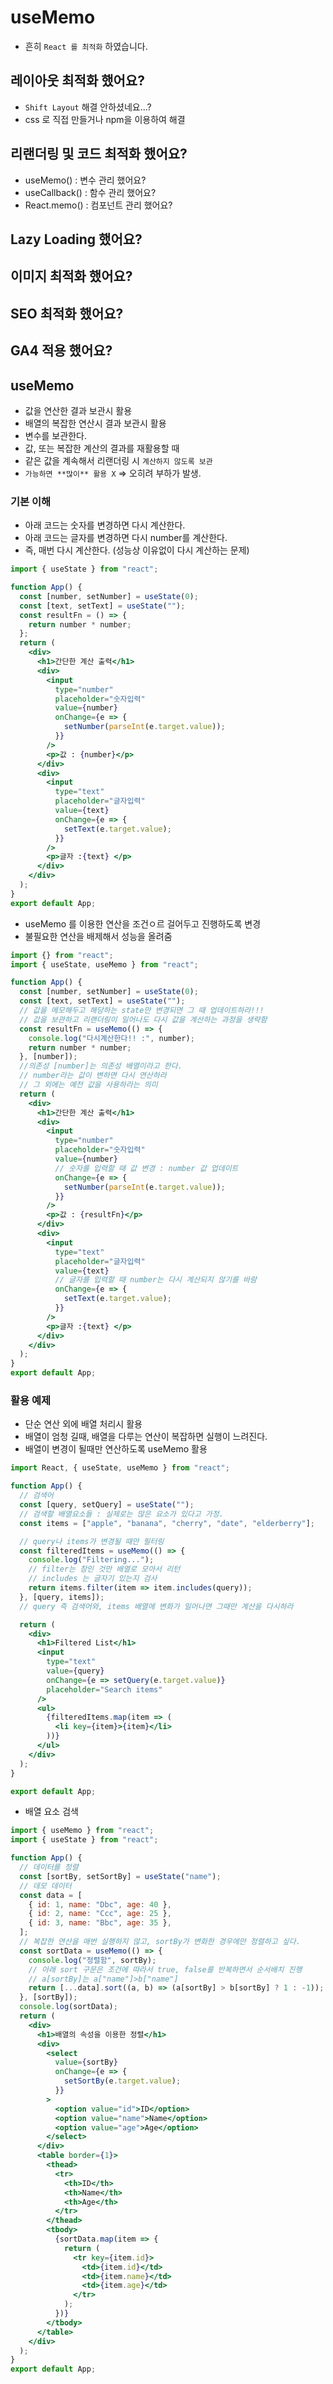 # useMemo

- 흔히 `React 를 최적화` 하였습니다.

## 레이아웃 최적화 했어요?

- `Shift Layout` 해결 안하셨네요...?
- css 로 직접 만들거나 npm을 이용하여 해결

## 리랜더링 및 코드 최적화 했어요?

- useMemo() : 변수 관리 했어요?
- useCallback() : 함수 관리 했어요?
- React.memo() : 컴포넌트 관리 했어요?

## Lazy Loading 했어요?

## 이미지 최적화 했어요?

## SEO 최적화 했어요?

## GA4 적용 했어요?

## useMemo

- 값을 연산한 결과 보관시 활용
- 배열의 복잡한 연산시 결과 보관시 활용
- 변수를 보관한다.
- 값, 또는 복잡한 계산의 결과를 재활용할 때
- 같은 값을 계속해서 리랜더링 시 `계산하지 않도록 보관`
- `가능하면 **많이** 활용 X` => 오히려 부하가 발생.

### 기본 이해

- 아래 코드는 숫자를 변경하면 다시 계산한다.
- 아래 코드는 글자를 변경하면 다시 number를 계산한다.
- 즉, 매번 다시 계산한다. (성능상 이유없이 다시 계산하는 문제)

```jsx
import { useState } from "react";

function App() {
  const [number, setNumber] = useState(0);
  const [text, setText] = useState("");
  const resultFn = () => {
    return number * number;
  };
  return (
    <div>
      <h1>간단한 계산 출력</h1>
      <div>
        <input
          type="number"
          placeholder="숫자입력"
          value={number}
          onChange={e => {
            setNumber(parseInt(e.target.value));
          }}
        />
        <p>값 : {number}</p>
      </div>
      <div>
        <input
          type="text"
          placeholder="글자입력"
          value={text}
          onChange={e => {
            setText(e.target.value);
          }}
        />
        <p>글자 :{text} </p>
      </div>
    </div>
  );
}
export default App;
```

- useMemo 를 이용한 연산을 조건ㅇ르 걸어두고 진행하도록 변경
- 불필요한 연산을 배제해서 성능을 올려줌

```jsx
import {} from "react";
import { useState, useMemo } from "react";

function App() {
  const [number, setNumber] = useState(0);
  const [text, setText] = useState("");
  // 값을 메모해두고 해당하는 state만 변경되면 그 때 업데이트하라!!!
  // 값을 보관하고 리랜더링이 일어나도 다시 값을 계산하는 과정을 생략함
  const resultFn = useMemo(() => {
    console.log("다시계산한다!! :", number);
    return number * number;
  }, [number]);
  //의존성 [number]는 의존성 배열이라고 한다.
  // number라는 값이 변하면 다시 연산하라
  // 그 외에는 예전 값을 사용하라는 의미
  return (
    <div>
      <h1>간단한 계산 출력</h1>
      <div>
        <input
          type="number"
          placeholder="숫자입력"
          value={number}
          // 숫자를 입력할 때 값 변경 : number 값 업데이트
          onChange={e => {
            setNumber(parseInt(e.target.value));
          }}
        />
        <p>값 : {resultFn}</p>
      </div>
      <div>
        <input
          type="text"
          placeholder="글자입력"
          value={text}
          // 글자를 입력할 때 number는 다시 계산되지 않기를 바람
          onChange={e => {
            setText(e.target.value);
          }}
        />
        <p>글자 :{text} </p>
      </div>
    </div>
  );
}
export default App;
```

### 활용 예제

- 단순 연산 외에 배열 처리시 활용
- 배열이 엄청 길때, 배열을 다루는 연산이 복잡하면 실행이 느려진다.
- 배열이 변경이 될때만 연산하도록 useMemo 활용

```jsx
import React, { useState, useMemo } from "react";

function App() {
  // 검색어
  const [query, setQuery] = useState("");
  // 검색할 배열요소들 : 실제로는 많은 요소가 있다고 가정.
  const items = ["apple", "banana", "cherry", "date", "elderberry"];

  // query나 items가 변경될 때만 필터링
  const filteredItems = useMemo(() => {
    console.log("Filtering...");
    // filter는 참인 것만 배열로 모아서 리턴
    // includes 는 글자기 있는지 검사
    return items.filter(item => item.includes(query));
  }, [query, items]);
  // query 즉 검색어와, items 배열에 변화가 일어나면 그때만 계산을 다시하라

  return (
    <div>
      <h1>Filtered List</h1>
      <input
        type="text"
        value={query}
        onChange={e => setQuery(e.target.value)}
        placeholder="Search items"
      />
      <ul>
        {filteredItems.map(item => (
          <li key={item}>{item}</li>
        ))}
      </ul>
    </div>
  );
}

export default App;
```

- 배열 요소 검색

```jsx
import { useMemo } from "react";
import { useState } from "react";

function App() {
  // 데이터를 정렬
  const [sortBy, setSortBy] = useState("name");
  // 데모 데이터
  const data = [
    { id: 1, name: "Dbc", age: 40 },
    { id: 2, name: "Ccc", age: 25 },
    { id: 3, name: "Bbc", age: 35 },
  ];
  // 복잡한 연산을 매번 실행하지 않고, sortBy가 변화한 경우에만 정렬하고 싶다.
  const sortData = useMemo(() => {
    console.log("정렬함", sortBy);
    // 아래 sort 구문은 조건에 따라서 true, false를 반복하면서 순서배치 진행
    // a[sortBy]는 a["name"]>b["name"]
    return [...data].sort((a, b) => (a[sortBy] > b[sortBy] ? 1 : -1));
  }, [sortBy]);
  console.log(sortData);
  return (
    <div>
      <h1>배열의 속성을 이용한 정렬</h1>
      <div>
        <select
          value={sortBy}
          onChange={e => {
            setSortBy(e.target.value);
          }}
        >
          <option value="id">ID</option>
          <option value="name">Name</option>
          <option value="age">Age</option>
        </select>
      </div>
      <table border={1}>
        <thead>
          <tr>
            <th>ID</th>
            <th>Name</th>
            <th>Age</th>
          </tr>
        </thead>
        <tbody>
          {sortData.map(item => {
            return (
              <tr key={item.id}>
                <td>{item.id}</td>
                <td>{item.name}</td>
                <td>{item.age}</td>
              </tr>
            );
          })}
        </tbody>
      </table>
    </div>
  );
}
export default App;
```
